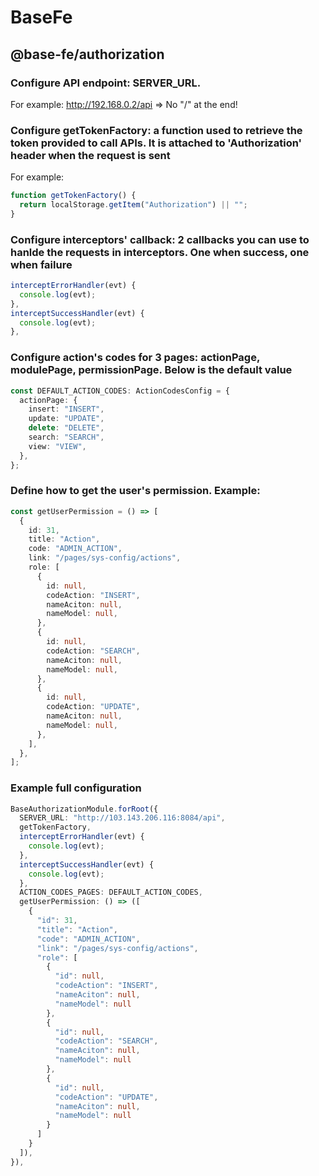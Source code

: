 # BaseFe

## @base-fe/authorization

### Configure API endpoint: SERVER_URL.

For example: http://192.168.0.2/api
=> No "/" at the end!

### Configure getTokenFactory: a function used to retrieve the token provided to call APIs. It is attached to 'Authorization' header when the request is sent

For example:

```ts
function getTokenFactory() {
  return localStorage.getItem("Authorization") || "";
}
```

### Configure interceptors' callback: 2 callbacks you can use to hanlde the requests in interceptors. One when success, one when failure

```ts
interceptErrorHandler(evt) {
  console.log(evt);
},
interceptSuccessHandler(evt) {
  console.log(evt);
},
```

### Configure action's codes for 3 pages: actionPage, modulePage, permissionPage. Below is the default value

```ts
const DEFAULT_ACTION_CODES: ActionCodesConfig = {
  actionPage: {
    insert: "INSERT",
    update: "UPDATE",
    delete: "DELETE",
    search: "SEARCH",
    view: "VIEW",
  },
};
```

### Define how to get the user's permission. Example:

```ts
const getUserPermission = () => [
  {
    id: 31,
    title: "Action",
    code: "ADMIN_ACTION",
    link: "/pages/sys-config/actions",
    role: [
      {
        id: null,
        codeAction: "INSERT",
        nameAciton: null,
        nameModel: null,
      },
      {
        id: null,
        codeAction: "SEARCH",
        nameAciton: null,
        nameModel: null,
      },
      {
        id: null,
        codeAction: "UPDATE",
        nameAciton: null,
        nameModel: null,
      },
    ],
  },
];
```

### Example full configuration

```ts
BaseAuthorizationModule.forRoot({
  SERVER_URL: "http://103.143.206.116:8084/api",
  getTokenFactory,
  interceptErrorHandler(evt) {
    console.log(evt);
  },
  interceptSuccessHandler(evt) {
    console.log(evt);
  },
  ACTION_CODES_PAGES: DEFAULT_ACTION_CODES,
  getUserPermission: () => ([
    {
      "id": 31,
      "title": "Action",
      "code": "ADMIN_ACTION",
      "link": "/pages/sys-config/actions",
      "role": [
        {
          "id": null,
          "codeAction": "INSERT",
          "nameAciton": null,
          "nameModel": null
        },
        {
          "id": null,
          "codeAction": "SEARCH",
          "nameAciton": null,
          "nameModel": null
        },
        {
          "id": null,
          "codeAction": "UPDATE",
          "nameAciton": null,
          "nameModel": null
        }
      ]
    }
  ]),
}),
```
